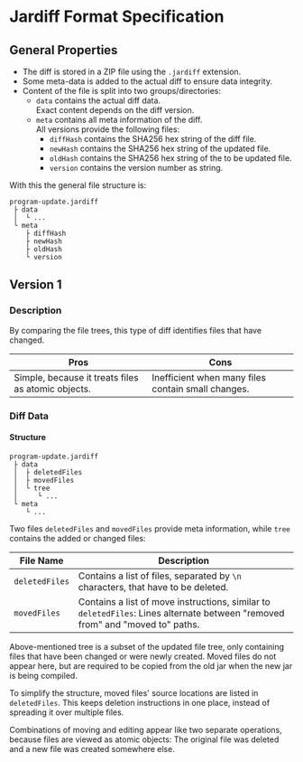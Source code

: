 # Jardiff Format Specification

## General Properties

* The diff is stored in a ZIP file using the `.jardiff` extension.
* Some meta-data is added to the actual diff to ensure data integrity.
* Content of the file is split into two groups/directories:
    * `data` contains the actual diff data.  
      Exact content depends on the diff version.
    * `meta` contains all meta information of the diff.  
      All versions provide the following files:
        * `diffHash` contains the SHA256 hex string of the diff file.
        * `newHash` contains the SHA256 hex string of the updated file.
        * `oldHash` contains the SHA256 hex string of the to be updated file.
        * `version` contains the version number as string.

With this the general file structure is:

```text
program-update.jardiff
 ├ data
 │  └ ...
 └ meta
    ├ diffHash
    ├ newHash
    ├ oldHash
    └ version
```

## Version 1

### Description

By comparing the file trees, this type of diff identifies files that have changed.

| Pros                                               | Cons                                               |
|----------------------------------------------------|----------------------------------------------------|
| Simple, because it treats files as atomic objects. | Inefficient when many files contain small changes. |

### Diff Data

#### Structure

```text
program-update.jardiff
 ├ data
 │  ├ deletedFiles
 │  ├ movedFiles
 │  └ tree
 │     └ ...
 └ meta
    └ ...
```

Two files `deletedFiles` and `movedFiles` provide meta information, while `tree` contains the added or changed files:

| File Name      | Description                                                                                                                   |
|----------------|-------------------------------------------------------------------------------------------------------------------------------|
| `deletedFiles` | Contains a list of files, separated by `\n` characters, that have to be deleted.                                              |
| `movedFiles`   | Contains a list of move instructions, similar to `deletedFiles`: Lines alternate between "removed from" and "moved to" paths. |

Above-mentioned tree is a subset of the updated file tree, only containing files that have been changed or were newly
created.
Moved files do not appear here, but are required to be copied from the old jar when the new jar is being compiled.

To simplify the structure, moved files' source locations are listed in `deletedFiles`.
This keeps deletion instructions in one place, instead of spreading it over multiple files.

Combinations of moving and editing appear like two separate operations, because files are viewed as atomic objects:
The original file was deleted and a new file was created somewhere else.
